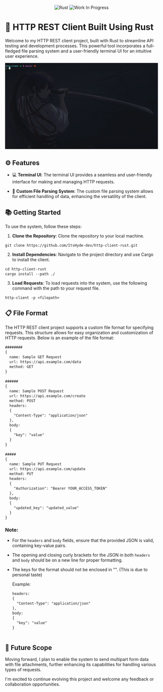 <div align="center">
  
  ![Rust](https://img.shields.io/badge/Rust-000000?style=for-the-badge&logo=rust&logoColor=white)
  ![Work In Progress](https://img.shields.io/badge/Work%20In%20Progress-orange?style=for-the-badge)
</div>


# 🚀 HTTP REST Client Built Using Rust

Welcome to my HTTP REST client project, built with Rust to streamline API testing and development processes. This powerful tool incorporates a full-fledged file parsing system and a user-friendly terminal UI for an intuitive user experience.

![showcase](./public/usage_example.gif)

## ⚙️ Features

- 💻 **Terminal UI**: The terminal UI provides a seamless and user-friendly interface for making and managing HTTP requests.
  
- 📂 **Custom File Parsing System**: The custom file parsing system allows for efficient handling of data, enhancing the versatility of the client.

## 📚 Getting Started

To use the system, follow these steps:

1. **Clone the Repository**: Clone the repository to your local machine.

```
git clone https://github.com/ItsHyde-dev/http-client-rust.git
```

2. **Install Dependencies**: Navigate to the project directory and use Cargo to install the client.

```
cd http-client-rust
cargo install --path ./
```

3. **Load Requests**: To load requests into the system, use the following command with the path to your request file.
```
http-client -p <filepath>
```

## 📋 File Format

The HTTP REST client project supports a custom file format for specifying requests. This structure allows for easy organization and customization of HTTP requests. Below is an example of the file format:

```plaintext
########
{
  name: Sample GET Request
  url: https://api.example.com/data
  method: GET
}

######
{
  name: Sample POST Request
  url: https://api.example.com/create
  method: POST
  headers:
  {
    "Content-Type": "application/json"
  },
  body:
  {
    "key": "value"
  }
}

#####
{
  name: Sample PUT Request
  url: https://api.example.com/update
  method: PUT
  headers:
  {
    "Authorization": "Bearer YOUR_ACCESS_TOKEN"
  },
  body:
  {
    "updated_key": "updated_value"
  }
}
```

### Note:

- For the `headers` and `body` fields, ensure that the provided JSON is valid, containing key-value pairs.
- The opening and closing curly brackets for the JSON in both `headers` and `body` should be on a new line for proper formatting.
- The keys for the format should not be enclosed in "". (This is due to personal taste) 

  Example:

  ```plaintext
  headers:
  {
    "Content-Type": "application/json"
  },
  body:
  {
    "key": "value"
  }


## 🔮 Future Scope

Moving forward, I plan to enable the system to send multipart form data with file attachments, further enhancing its capabilities for handling various types of requests.

I'm excited to continue evolving this project and welcome any feedback or collaboration opportunities.
